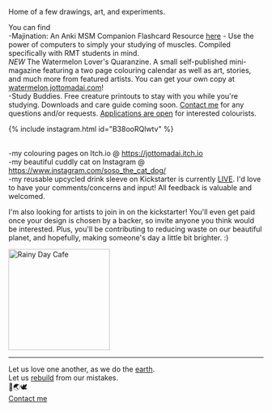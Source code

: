 

Home of a few drawings, art, and experiments.

You can find
<br> -Majination: An Anki MSM Companion Flashcard Resource <a href="https://gdoc.pub/doc/e/2PACX-1vTDm_ZtDWwCccAEKa3z8wD-Ztz38lu4fw0ze4k_o7Hr2UuHiO58tb7TdehoiaXVRWHp5gLZyv4evrvj">here</a> - Use the power of computers to simply your studying of muscles. Compiled specifically with RMT students in mind.
<br> *NEW* The Watermelon Lover's Quaranzine. A small self-published mini-magazine featuring a two page colouring calendar as well as art, stories, and much more from featured artists. You can get your own copy at <a href="watermelon.jottomadai.com">watermelon.jottomadai.com</a>!
<br> -Study Buddies. Free creature printouts to stay with you while you're studying. Downloads and care guide coming soon. <a href="https://forms.gle/bA27hf1xugAdUEus8">Contact me</a> for any questions and/or requests. <a href="https://forms.gle/8caabiy5caqUdKBe7">Applications are open</a> for interested colourists. 

{% include instagram.html id="B38ooRQlwtv" %}

<br> -my colouring pages on Itch.io @ <a href="https://jottomadai.itch.io">https://jottomadai.itch.io</a>
<br> -my beautiful cuddly cat on Instagram @ <a href="https://www.instagram.com/soso_the_cat_dog/">https://www.instagram.com/soso_the_cat_dog/</a>
<br> -my reusable upcycled drink sleeve on Kickstarter is currently <a href="https://www.kickstarter.com/projects/jotto/shapeshift-upcycled-drink-sleeves-with-an-artsy-twist?ref=1qqc4v">LIVE</a>. I'd love to have your comments/concerns and input! All feedback is valuable and welcomed.

I'm also looking for artists to join in on the kickstarter! You'll even get paid once your design is chosen by a backer, so invite anyone you think would be interested. Plus, you'll be contributing to reducing waste on our beautiful planet, and hopefully, making someone's day a little bit brighter. :)

<a href="https://imgur.com/DmU2pqT"><img src="https://i.imgur.com/DmU2pqT.jpg" title="Rainy Day Cafe" width="200"/></a>

-------
Let us love one another, as we do the <a href="https://350.org/science/">earth</a>.
<br>Let us <a href="https://globalclimatestrike.net/">rebuild</a> from our mistakes.
<br>🐝🌏🕊️
<br>
<a href="https://forms.gle/bA27hf1xugAdUEus8">Contact me</a>
<script async src="//www.instagram.com/embed.js"></script>
